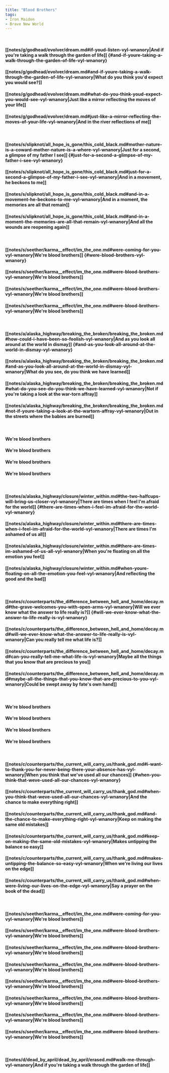 ```yaml
---
title: "Blood Brothers"
tags:
- Iron Maiden
- Brave New World
---
```

&nbsp;
#### [[notes/g/godhead/evolver/dream.md#if-youd-listen-vyl-wnanory|And if you're taking a walk through the garden of life]] {#and-if-youre-taking-a-walk-through-the-garden-of-life-vyl-wnanory}
#### [[notes/g/godhead/evolver/dream.md#and-if-youre-taking-a-walk-through-the-garden-of-life-vyl-wnanory|What do you think you'd expect you would see?]]
#### [[notes/g/godhead/evolver/dream.md#what-do-you-think-youd-expect-you-would-see-vyl-wnanory|Just like a mirror reflecting the moves of your life]]
#### [[notes/g/godhead/evolver/dream.md#just-like-a-mirror-reflecting-the-moves-of-your-life-vyl-wnanory|And in the river reflections of me]]
&nbsp;
#### [[notes/s/slipknot/all_hope_is_gone/this_cold_black.md#mother-nature-is-a-coward-mother-nature-is-a-whore-vyl-wnanory|Just for a second, a glimpse of my father I see]] {#just-for-a-second-a-glimpse-of-my-father-i-see-vyl-wnanory}
#### [[notes/s/slipknot/all_hope_is_gone/this_cold_black.md#just-for-a-second-a-glimpse-of-my-father-i-see-vyl-wnanory|And in a movement, he beckons to me]]
#### [[notes/s/slipknot/all_hope_is_gone/this_cold_black.md#and-in-a-movement-he-beckons-to-me-vyl-wnanory|And in a moment, the memories are all that remain]]
#### [[notes/s/slipknot/all_hope_is_gone/this_cold_black.md#and-in-a-moment-the-memories-are-all-that-remain-vyl-wnanory|And all the wounds are reopening again]]
&nbsp;
#### [[notes/s/seether/karma__effect/im_the_one.md#were-coming-for-you-vyl-wnanory|We're blood brothers]] {#were-blood-brothers-vyl-wnanory}
#### [[notes/s/seether/karma__effect/im_the_one.md#were-blood-brothers-vyl-wnanory|We're blood brothers]]
#### [[notes/s/seether/karma__effect/im_the_one.md#were-blood-brothers-vyl-wnanory|We're blood brothers]]
#### [[notes/s/seether/karma__effect/im_the_one.md#were-blood-brothers-vyl-wnanory|We're blood brothers]]
&nbsp;
#### [[notes/a/alaska_highway/breaking_the_broken/breaking_the_broken.md#how-could-i-have-been-so-foolish-vyl-wnanory|And as you look all around at the world in dismay]] {#and-as-you-look-all-around-at-the-world-in-dismay-vyl-wnanory}
#### [[notes/a/alaska_highway/breaking_the_broken/breaking_the_broken.md#and-as-you-look-all-around-at-the-world-in-dismay-vyl-wnanory|What do you see, do you think we have learned]]
#### [[notes/a/alaska_highway/breaking_the_broken/breaking_the_broken.md#what-do-you-see-do-you-think-we-have-learned-vyl-wnanory|Not if you're taking a look at the war-torn affray]]
#### [[notes/a/alaska_highway/breaking_the_broken/breaking_the_broken.md#not-if-youre-taking-a-look-at-the-wartorn-affray-vyl-wnanory|Out in the streets where the babies are burned]]
&nbsp;
#### We're blood brothers
#### We're blood brothers
#### We're blood brothers
#### We're blood brothers
&nbsp;
#### [[notes/a/alaska_highway/closure/winter_within.md#the-two-halfcups-will-bring-us-closer-vyl-wnanory|There are times when I feel I'm afraid for the world]] {#there-are-times-when-i-feel-im-afraid-for-the-world-vyl-wnanory}
#### [[notes/a/alaska_highway/closure/winter_within.md#there-are-times-when-i-feel-im-afraid-for-the-world-vyl-wnanory|There are times I'm ashamed of us all]]
#### [[notes/a/alaska_highway/closure/winter_within.md#there-are-times-im-ashamed-of-us-all-vyl-wnanory|When you're floating on all the emotion you feel]]
#### [[notes/a/alaska_highway/closure/winter_within.md#when-youre-floating-on-all-the-emotion-you-feel-vyl-wnanory|And reflecting the good and the bad]]
&nbsp;
#### [[notes/c/counterparts/the_difference_between_hell_and_home/decay.md#the-grave-welcomes-you-with-open-arms-vyl-wnanory|Will we ever know what the answer to life really is?]] {#will-we-ever-know-what-the-answer-to-life-really-is-vyl-wnanory}
#### [[notes/c/counterparts/the_difference_between_hell_and_home/decay.md#will-we-ever-know-what-the-answer-to-life-really-is-vyl-wnanory|Can you really tell me what life is?]]
#### [[notes/c/counterparts/the_difference_between_hell_and_home/decay.md#can-you-really-tell-me-what-life-is-vyl-wnanory|Maybe all the things that you know that are precious to you]]
#### [[notes/c/counterparts/the_difference_between_hell_and_home/decay.md#maybe-all-the-things-that-you-know-that-are-precious-to-you-vyl-wnanory|Could be swept away by fate's own hand]]
&nbsp;
#### We're blood brothers
#### We're blood brothers
#### We're blood brothers
#### We're blood brothers
&nbsp;
#### [[notes/c/counterparts/the_current_will_carry_us/thank_god.md#i-want-to-thank-you-for-never-being-there-your-absence-has-vyl-wnanory|When you think that we've used all our chances]] {#when-you-think-that-weve-used-all-our-chances-vyl-wnanory}
#### [[notes/c/counterparts/the_current_will_carry_us/thank_god.md#when-you-think-that-weve-used-all-our-chances-vyl-wnanory|And the chance to make everything right]]
#### [[notes/c/counterparts/the_current_will_carry_us/thank_god.md#and-the-chance-to-make-everything-right-vyl-wnanory|Keep on making the same old mistakes]]
#### [[notes/c/counterparts/the_current_will_carry_us/thank_god.md#keep-on-making-the-same-old-mistakes-vyl-wnanory|Makes untipping the balance so easy]]
#### [[notes/c/counterparts/the_current_will_carry_us/thank_god.md#makes-untipping-the-balance-so-easy-vyl-wnanory|When we're living our lives on the edge]]
#### [[notes/c/counterparts/the_current_will_carry_us/thank_god.md#when-were-living-our-lives-on-the-edge-vyl-wnanory|Say a prayer on the book of the dead]]
&nbsp;
#### [[notes/s/seether/karma__effect/im_the_one.md#were-coming-for-you-vyl-wnanory|We're blood brothers]]
#### [[notes/s/seether/karma__effect/im_the_one.md#were-blood-brothers-vyl-wnanory|We're blood brothers]]
#### [[notes/s/seether/karma__effect/im_the_one.md#were-blood-brothers-vyl-wnanory|We're blood brothers]]
#### [[notes/s/seether/karma__effect/im_the_one.md#were-blood-brothers-vyl-wnanory|We're blood brothers]]
#### [[notes/s/seether/karma__effect/im_the_one.md#were-blood-brothers-vyl-wnanory|We're blood brothers]]
#### [[notes/s/seether/karma__effect/im_the_one.md#were-blood-brothers-vyl-wnanory|We're blood brothers]]
#### [[notes/s/seether/karma__effect/im_the_one.md#were-blood-brothers-vyl-wnanory|We're blood brothers]]
#### [[notes/s/seether/karma__effect/im_the_one.md#were-blood-brothers-vyl-wnanory|We're blood brothers]]
&nbsp;
#### [[notes/d/dead_by_april/dead_by_april/erased.md#walk-me-through-vyl-wnanory|And if you're taking a walk through the garden of life]]
